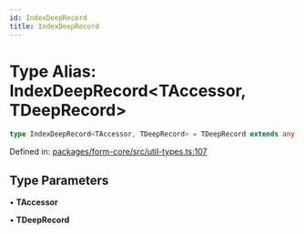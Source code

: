 ```yaml
---
id: IndexDeepRecord
title: IndexDeepRecord
---
```


<!-- DO NOT EDIT: this page is autogenerated from the type comments -->

# Type Alias: IndexDeepRecord\<TAccessor, TDeepRecord\>

```ts
type IndexDeepRecord<TAccessor, TDeepRecord> = TDeepRecord extends any ? TAccessor extends keyof TDeepRecord ? TDeepRecord[TAccessor] : never : never;
```

Defined in: [packages/form-core/src/util-types.ts:107](https://github.com/TanStack/form/blob/main/packages/form-core/src/util-types.ts#L107)

## Type Parameters

• **TAccessor**

• **TDeepRecord**
